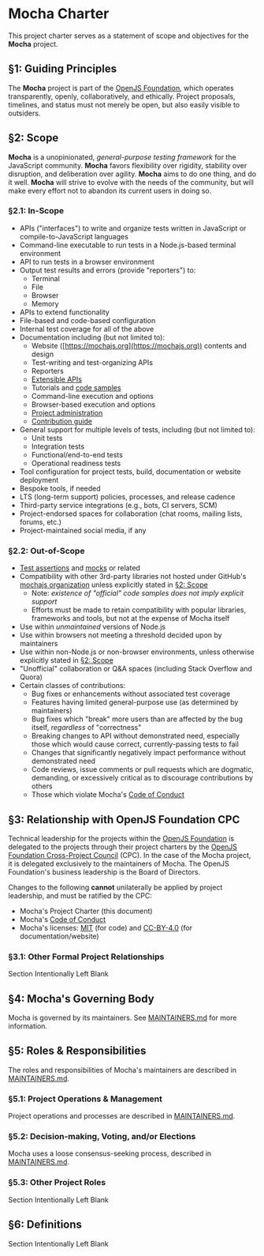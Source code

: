 <!-- markdownlint-disable -->

# Mocha Charter

This project charter serves as a statement of scope and objectives for the **Mocha** project.

## §1: Guiding Principles

The **Mocha** project is part of the [OpenJS Foundation], which operates transparently, openly, collaboratively, and ethically. Project proposals, timelines, and status must not merely be open, but also easily visible to outsiders.

## §2: Scope

**Mocha** is a unopinionated, _general-purpose testing framework_ for the JavaScript community. **Mocha** favors flexibility over rigidity, stability over disruption, and deliberation over agility. **Mocha** aims to do one thing, and do it well. **Mocha** will strive to evolve with the needs of the community, but will make every effort not to abandon its current users in doing so.

### §2.1: In-Scope

- APIs ("interfaces") to write and organize tests written in JavaScript or compile-to-JavaScript languages
- Command-line executable to run tests in a Node.js-based terminal environment
- API to run tests in a browser environment
- Output test results and errors (provide "reporters") to:
  - Terminal
  - File
  - Browser
  - Memory
- APIs to extend functionality
- File-based and code-based configuration
- Internal test coverage for all of the above
- Documentation including (but not limited to):
  - Website ([https://mochajs.org](https://mochajs.org)) contents and design
  - Test-writing and test-organizing APIs
  - Reporters
  - [Extensible APIs](https://mochajs.org/api)
  - Tutorials and [code samples](https://github.com/mochajs/mocha-examples)
  - Command-line execution and options
  - Browser-based execution and options
  - [Project administration](https://github.com/mochajs/admin)
  - [Contribution guide](https://github.com/mochajs/mocha/blob/master/.github/CONTRIBUTING.md)
- General support for multiple levels of tests, including (but not limited to):
  - Unit tests
  - Integration tests
  - Functional/end-to-end tests
  - Operational readiness tests
- Tool configuration for project tests, build, documentation or website deployment
- Bespoke tools, if needed
- LTS (long-term support) policies, processes, and release cadence
- Third-party service integrations (e.g., bots, CI servers, SCM)
- Project-endorsed spaces for collaboration (chat rooms, mailing lists, forums, etc.)
- Project-maintained social media, if any

### §2.2: Out-of-Scope

- [Test assertions](https://wikipedia.org/wiki/Test_assertion) and [mocks](https://en.wikipedia.org/wiki/Mock_object) or related
- Compatibility with other 3rd-party libraries not hosted under GitHub's [mochajs organization](https://github.com/mochajs) unless explicitly stated in [§2: Scope](#%c2%a72-scope)
  - Note: _existence of "official" code samples does not imply explicit support_
  - Efforts must be made to retain compatibility with popular libraries, frameworks and tools, but not at the expense of Mocha itself
- Use within _unmaintained_ versions of Node.js
- Use within browsers not meeting a threshold decided upon by maintainers
- Use within non-Node.js or non-browser environments, unless otherwise explicitly stated in [§2: Scope](#%c2%a72-scope)
- "Unofficial" collaboration or Q&A spaces (including Stack Overflow and Quora)
- Certain classes of contributions:
  - Bug fixes or enhancements without associated test coverage
  - Features having limited general-purpose use (as determined by maintainers)
  - Bug fixes which "break" more users than are affected by the bug itself, _regardless_ of "correctness"
  - Breaking changes to API without demonstrated need, especially those which would cause correct, currently-passing tests to fail
  - Changes that significantly negatively impact performance without demonstrated need
  - Code reviews, issue comments or pull requests which are dogmatic, demanding, or excessively critical as to discourage contributions by others
  - Those which violate Mocha's [Code of Conduct]

## §3: Relationship with OpenJS Foundation CPC

Technical leadership for the projects within the [OpenJS Foundation] is delegated to the projects through their project charters by the [OpenJS Foundation Cross-Project Council](https://openjsf.org/about/governance/) (CPC). In the case of the Mocha project, it is delegated exclusively to the maintainers of Mocha. The OpenJS Foundation's business leadership is the Board of Directors.

Changes to the following **cannot** unilaterally be applied by project leadership, and must be ratified by the CPC:

- Mocha's Project Charter (this document)
- Mocha's [Code of Conduct]
- Mocha's licenses: [MIT](https://github.com/mochajs/mocha/blob/master/LICENSE) (for code) and [CC-BY-4.0](https://github.com/mochajs/mocha/blob/master/docs/LICENSE-CC-BY-4.0) (for documentation/website)

### §3.1: Other Formal Project Relationships

Section Intentionally Left Blank

## §4: Mocha's Governing Body

Mocha is governed by its maintainers. See [MAINTAINERS.md] for more information.

## §5: Roles & Responsibilities

The roles and responsibilities of Mocha's maintainers are described in [MAINTAINERS.md].

### §5.1: Project Operations & Management

Project operations and processes are described in [MAINTAINERS.md].

### §5.2: Decision-making, Voting, and/or Elections

Mocha uses a loose consensus-seeking process, described in [MAINTAINERS.md].

### §5.3: Other Project Roles

Section Intentionally Left Blank

## §6: Definitions

Section Intentionally Left Blank

[openjs foundation]: https://openjsf.org
[maintainers.md]: https://github.com/mochajs/mocha/blob/master/MAINTAINERS.md
[code of conduct]: https://github.com/mochajs/mocha/blob/master/.github/CODE_OF_CONDUCT.md
